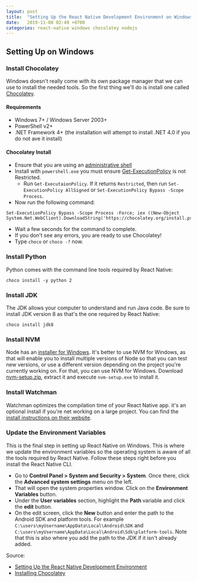 ```yaml
---
layout: post
title:  "Setting Up the React Native Development Environment on Windows"
date:   2019-11-08 02:49 +0700
categories: react-native windows chocolatey nodejs
---
```

## Setting Up on Windows

### Install Chocolatey

Windows doesn't really come with its own package manager that we can use to install the needed tools. So the first thing we'll do is install one called [Chocolatey](https://chocolatey.org/).

#### Requirements

- Windows 7+ / Windows Server 2003+
- PowerShell v2+
- .NET Framework 4+ (the installation will attempt to install .NET 4.0 if you do not ave it install)

#### Chocolatey Install

- Ensure that you are using an [administrative shell](http://www.howtogeek.com/194041/how-to-open-the-command-prompt-as-administrator-in-windows-8.1/)
- Install with `powershell.exe` you must ensure [Get-ExecutionPolicy](https://go.microsoft.com/fwlink/?LinkID=135170) is not Restricted.
	- Run `Get-ExecutaionPolicy`. If it returns `Restricted`, then run `Set-ExecutionPolicy AllSigned` or `Set-ExecutionPolicy Bypass -Scope Process`.
- Now run the following command:

```
Set-ExecutionPolicy Bypass -Scope Process -Force; iex ((New-Object System.Net.WebClient).DownloadString('https://chocolatey.org/install.ps1'))
```

- Wait a few seconds for the command to complete.
- If you don't see any errors, you are ready to use Chocolatey!
- Type `choco` or `choco -?` now.

### Install Python

Python comes with the command line tools required by React Native:

```
choco install -y python 2
```

### Install JDK

The JDK allows your computer to understand and run Java code. Be sure to install JDK version 8 as that's the one required by React Native:

```
choco install jdk8
```

### Install NVM

Node has an [installer for Windows](https://nodejs.org/en/download/). It's better to use NVM for Windows, as that will enable you to install multiple versions of Node so that you can test new versions, or use a different version depending on the project you're currently working on. For that, you can use NVM for Windows. Download [nvm-setup.zip](https://github.com/coreybutler/nvm-windows/releases), extract it and execute `nvm-setup.exe` to install it.

### Install Watchman

Watchman optimizes the compilation time of your React Native app. it's an optional install if you're net working on a large project. You can find the [install instructions on their website](https://facebook.github.io/watchman/docs/install.html#download-for-windows-beta).

### Update the Environment Variables

This is the final step in setting up React Native on Windows. This is where we update the environment variables so the operating system is aware of all the tools required by React Native. Follow these steps right before you install the React Native CLI.

- Go to **Control Panel > System and Security > System**. Once there, click the **Advanced system settings** menu on the left.
- That will open the system properties window. Click on the **Environment Variables** button.
- Under the **User variables** section, highlight the **Path** variable and click the **edit** button.
- On the edit screen,  click the **New** button and enter the path to the Android SDK and platform tools. For example `C:\users\myUsername\AppData\Local\Android\SDK` and `C:\users\myUsername\AppData\Local\Android\Sdk\platform-tools`. Note that this is also where you add the path to the JDK if it isn't already added.

Source:
- [Setting Up the React Native Development Environment](https://www.sitepoint.com/getting-started-with-react-native/)
- [Installing Chocolatey](https://chocolatey.org/install#install-step1)
